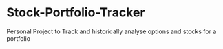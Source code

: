 # Stock-Portfolio-Tracker
Personal Project to Track and historically analyse options and stocks for a portfolio
